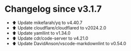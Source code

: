 # Changelog since v3.1.7
- ⬆️ Update mikefarah/yq to v4.40.7 
- ⬆️ Update cloudflare/cloudflared to v2024.2.0 
- ⬆️ Update yamllint to v1.34.0 
- ⬆️ Update cdr/code-server to v4.21.0 
- ⬆️ Update DavidAnson/vscode-markdownlint to v0.54.0 

